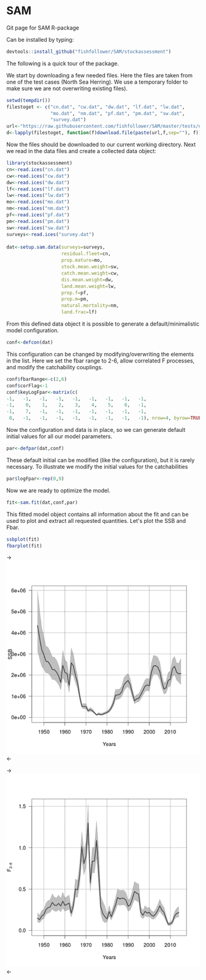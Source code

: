 # SAM
Git page for SAM R-package

Can be installed by typing: 

```R
devtools::install_github("fishfollower/SAM/stockassessment")
```

The following is a quick tour of the package. 

We start by downloading a few needed files. Here the files are taken from one of the test cases (North Sea Herring). We use a temporary folder to make sure we are not overwriting existing files). 

```R
setwd(tempdir())
filestoget <- c("cn.dat", "cw.dat", "dw.dat", "lf.dat", "lw.dat", 
                "mo.dat", "nm.dat", "pf.dat", "pm.dat", "sw.dat", 
                "survey.dat")
url<-"https://raw.githubusercontent.com/fishfollower/SAM/master/tests/nsher/"
d<-lapply(filestoget, function(f)download.file(paste(url,f,sep=""), f))
```
Now the files should be downloaded to our current working directory. Next we read in the data files and create a collected data object: 

```R
library(stockassessment)
cn<-read.ices("cn.dat")
cw<-read.ices("cw.dat")
dw<-read.ices("dw.dat")
lf<-read.ices("lf.dat")
lw<-read.ices("lw.dat")
mo<-read.ices("mo.dat")
nm<-read.ices("nm.dat")
pf<-read.ices("pf.dat")
pm<-read.ices("pm.dat")
sw<-read.ices("sw.dat")
surveys<-read.ices("survey.dat")

dat<-setup.sam.data(surveys=surveys,
                    residual.fleet=cn, 
                    prop.mature=mo, 
                    stock.mean.weight=sw, 
                    catch.mean.weight=cw, 
                    dis.mean.weight=dw, 
                    land.mean.weight=lw,
                    prop.f=pf, 
                    prop.m=pm, 
                    natural.mortality=nm, 
                    land.frac=lf)
```

From this defined data object it is possible to generate a default/minimalistic model configuration.

```R
conf<-defcon(dat)
```

This configuration can be changed by modifying/overwriting the elements in the list. Here we set the fbar range to 2-6, allow correlated F processes, and modify the catchability couplings. 

```R
conf$fbarRange<-c(2,6)
conf$corFlag<-1
conf$keyLogFpar<-matrix(c(
-1,   -1,   -1,   -1,   -1,   -1,   -1,   -1,   -1,
-1,    0,    1,    2,    3,    4,    5,    6,   -1,
-1,    7,   -1,   -1,   -1,   -1,   -1,   -1,   -1,
 8,   -1,   -1,   -1,   -1,   -1,   -1,   -1,   -1), nrow=4, byrow=TRUE)
``` 

Now the configuration and data is in place, so we can generate default initial values for all our model parameters. 

```R
par<-defpar(dat,conf)
```

These default initial can be modified (like the configuration), but it is rarely necessary. To illustrate we modify the initial values for the catchabilities

```R
par$logFpar<-rep(0,9)
```

Now we are ready to optimize the model.

```R
fit<-sam.fit(dat,conf,par) 
```

This fitted model object contains all information about the fit and can be used to plot and extract all requested quantities. Let's plot the SSB and Fbar.  

```R
ssbplot(fit)
fbarplot(fit)
```
  ->![text](figs/ssb.png?raw=true)<-

  ->![test](figs/fbar.png?raw=true)<-

